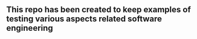 
## This repo has been created to keep examples of testing various aspects related software engineering


